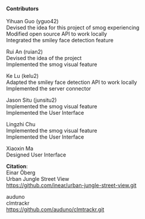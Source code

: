 **Contributors**<br />
<br />
Yihuan Guo (yguo42)<br />
Devised the idea for this project of smog experiencing<br />
Modified open source API to work locally<br />
Integrated the smiley face detection feature

Rui An (ruian2)<br />
Devised the idea of the project<br />
Implemented the smog visual feature

Ke Lu (kelu2)<br />
Adapted the smiley face detection API to work locally<br />
Implemented the server connector

Jason Situ (junsitu2)<br />
Implemented the smog visual feature<br />
Implemented the User Interface

Lingzhi Chu<br />
Implemented the smog visual feature<br />
Implemented the User Interface

Xiaoxin Ma <br />
Designed User Interface<br />

**Citation**:<br />
Einar Öberg<br />
Urban Jungle Street View<br />
https://github.com/inear/urban-jungle-street-view.git<br />

auduno<br />
clmtrackr<br />
https://github.com/auduno/clmtrackr.git
